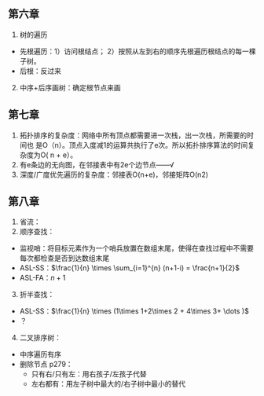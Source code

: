 ## 第六章
1. 树的遍历
- 先根遍历：1）访问根结点； 2）按照从左到右的顺序先根遍历根结点的每一棵子树。
- 后根：反过来
2. 中序+后序画树：确定根节点来画
## 第七章
1. 拓扑排序的复杂度：网络中所有顶点都需要进一次栈，出一次栈，所需要的时间也 是O（n）。顶点入度减1的运算共执行了e次。所以拓扑排序算法的时间复杂度为O( n + e）。
2. 有e条边的无向图，在邻接表中有2e个边节点——√
3. 深度/广度优先遍历的复杂度：邻接表O(n+e)，邻接矩阵O(n2)
## 第八章
1. 省流：
2. 顺序查找：
- 监视哨：将目标元素作为一个哨兵放置在数组末尾，使得在查找过程中不需要每次都检查是否到达数组末尾
- ASL-SS：$\frac{1}{n} \times \sum_{i=1}^{n} (n+1-i)    = \frac{n+1}{2}$ 
- ASL-FA：$n+1$
3. 折半查找：
- ASL-SS：$\frac{1}{n} \times (1\times 1+2\times 2 + 4\times 3+ \dots )$
- ？
4. 二叉排序树：
- 中序遍历有序
- 删除节点 p279：
	- 只有右/只有左：用右孩子/左孩子代替
	- 左右都有：用左子树中最大的/右子树中最小的替代
